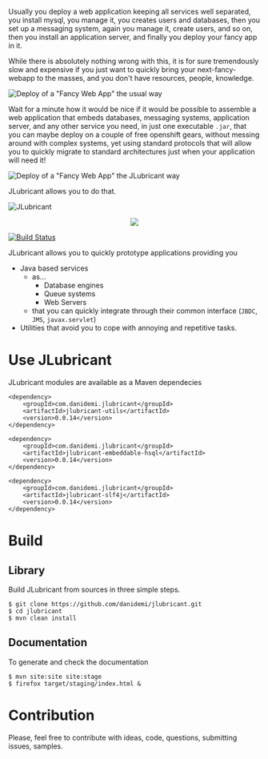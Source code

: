 Usually you deploy a web application keeping all services well separated, you install mysql, you manage it,
you creates users and databases, then you set up a messaging system, again you manage it, create users, and so on,
then you install an application server, and finally you deploy your fancy app in it.

While there is absolutely nothing wrong with this, it is for sure tremendously slow and expensive if you just want to quickly
bring your next-fancy-webapp to the masses, and you don't have resources, people, knowledge.

![Deploy of a "Fancy Web App" the usual way](https://cdn.rawgit.com/danidemi/jlubricant/b3683ca1fd0327222f561cfd126eb9dea38fe33a/assets/deploy-the-usual-way.svg)

Wait for a minute how it would be nice if it would be possible to assemble a web application that embeds databases, messaging systems,
application server, and any other service you need, in just one executable `.jar`, that you can maybe deploy on a couple of free openshift
gears, without messing around with complex systems, yet using standard protocols that will allow you to quickly migrate to standard
architectures just when your application will need it!

![Deploy of a "Fancy Web App" the JLubricant way](https://cdn.rawgit.com/danidemi/jlubricant/b3683ca1fd0327222f561cfd126eb9dea38fe33a/assets/deploy-the-jlubricant-way.svg)

JLubricant allows you to do that.

![JLubricant](https://cdn.rawgit.com/danidemi/jlubricant/master/assets/jlubricant-logo.png)

<div align="center">
<img src="https://cdn.rawgit.com/danidemi/jlubricant/master/assets/jlubricant-logo.png" align="center" />
</div>

[![Build Status](https://travis-ci.org/danidemi/jlubricant.svg)](https://travis-ci.org/danidemi/jlubricant)

JLubricant allows you to quickly prototype applications providing you
* Java based services 
	* as...
		* Database engines
		* Queue systems
		* Web Servers
	* that you can quickly integrate through their common interface (`JBDC`, `JMS`, `javax.servlet`)
* Utilities that avoid you to cope with annoying and repetitive tasks.

# Use JLubricant

JLubricant modules are available as a Maven dependecies

	<dependency>
	    <groupId>com.danidemi.jlubricant</groupId>
	    <artifactId>jlubricant-utils</artifactId>
	    <version>0.0.14</version>
	</dependency>

	<dependency>
	    <groupId>com.danidemi.jlubricant</groupId>
	    <artifactId>jlubricant-embeddable-hsql</artifactId>
	    <version>0.0.14</version>
	</dependency>
	
	<dependency>
	    <groupId>com.danidemi.jlubricant</groupId>
	    <artifactId>jlubricant-slf4j</artifactId>
	    <version>0.0.14</version>
	</dependency>

# Build

## Library

Build JLubricant from sources in three simple steps. 

	$ git clone https://github.com/danidemi/jlubricant.git
	$ cd jlubricant
	$ mvn clean install
	
## Documentation

To generate and check the documentation

	$ mvn site:site site:stage
	$ firefox target/staging/index.html &
	
	
# Contribution

Please, feel free to contribute with ideas, code, questions, submitting issues, samples.
